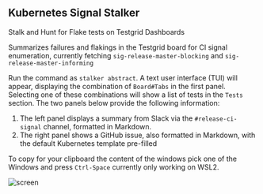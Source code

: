## Kubernetes Signal Stalker

Stalk and Hunt for Flake tests on Testgrid Dashboards

Summarizes failures and flakings in the Testgrid board for CI signal enumeration, currently 
fetching `sig-release-master-blocking` and `sig-release-master-informing`

Run the command as `stalker abstract`. A text user interface (TUI) will appear, displaying the combination
of `Board#Tabs` in the first panel. Selecting one of these combinations will show a list of tests in the 
`Tests` section. The two panels below provide the following information:

1. The left panel displays a summary from Slack via the `#release-ci-signal` channel, formatted in Markdown.
2. The right panel shows a GitHub issue, also formatted in Markdown, with the default Kubernetes template pre-filled

To copy for your clipboard the content of the windows pick one of the Windows and press `Ctrl-Space` 
currently only working on WSL2.

![screen](https://github.com/user-attachments/assets/82b55880-dcf5-474c-bd3d-e0f67617a253)